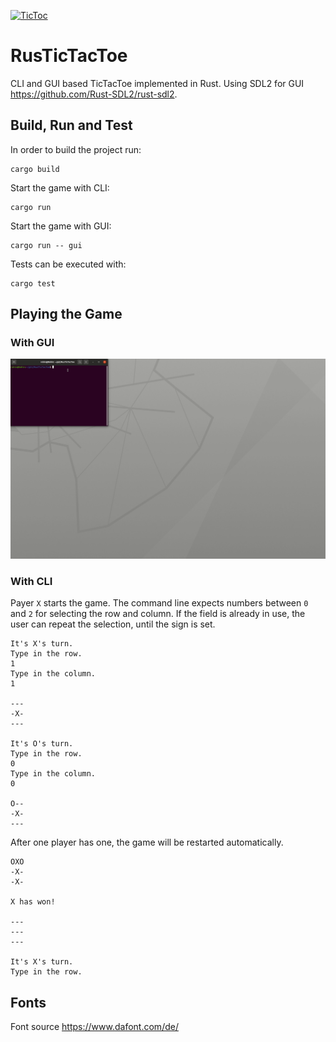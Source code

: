 [![TicToc](https://github.com/rherrmannr/RustTicTacToe/actions/workflows/rust.yml/badge.svg?branch=main)](https://github.com/rherrmannr/RustTicTacToe/actions/workflows/rust.yml)
# RusTicTacToe
CLI and GUI based TicTacToe implemented in Rust. Using SDL2 for GUI https://github.com/Rust-SDL2/rust-sdl2.

## Build, Run and Test
In order to build the project run:
```
cargo build 
```
Start the game with CLI:
```
cargo run
```
Start the game with GUI:
```
cargo run -- gui
```
Tests can be executed with:
```
cargo test
```

## Playing the Game
### With GUI
![Alt Text](gifs/demo.gif)

### With CLI
Payer `X` starts the game. The command line expects numbers between `0` and `2` for selecting the row and column. If the field is already in use, the user can repeat the selection, until the sign is set.
```
It's X's turn.
Type in the row.
1
Type in the column.
1

---
-X-
---

It's O's turn.
Type in the row.
0
Type in the column.
0

O--
-X-
---
```

After one player has one, the game will be restarted automatically.
``` 
OXO
-X-
-X-

X has won!

---
---
---

It's X's turn.
Type in the row.
```

## Fonts
Font source https://www.dafont.com/de/
